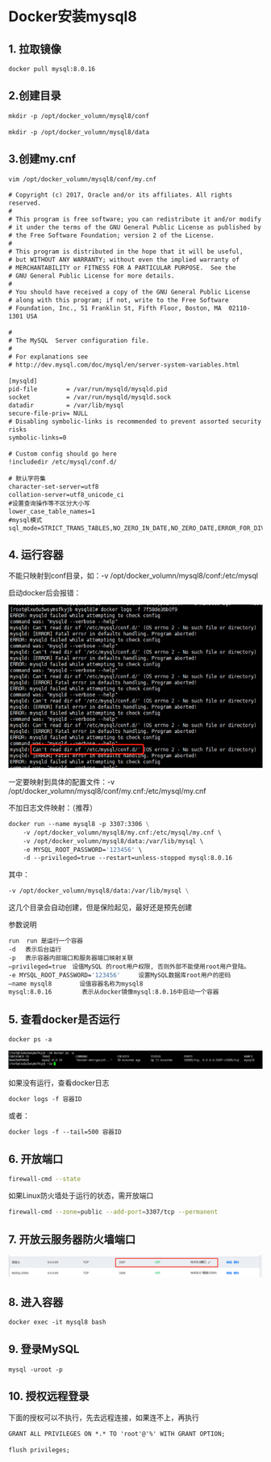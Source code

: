 # Docker安装mysql8

## 1. 拉取镜像

```shell
docker pull mysql:8.0.16
```



## 2.创建目录

```shell
mkdir -p /opt/docker_volumn/mysql8/conf

mkdir -p /opt/docker_volumn/mysql8/data
```



## 3.创建my.cnf

```sh
vim /opt/docker_volumn/mysql8/conf/my.cnf
```



```mysql
# Copyright (c) 2017, Oracle and/or its affiliates. All rights reserved.
#
# This program is free software; you can redistribute it and/or modify
# it under the terms of the GNU General Public License as published by
# the Free Software Foundation; version 2 of the License.
#
# This program is distributed in the hope that it will be useful,
# but WITHOUT ANY WARRANTY; without even the implied warranty of
# MERCHANTABILITY or FITNESS FOR A PARTICULAR PURPOSE.  See the
# GNU General Public License for more details.
#
# You should have received a copy of the GNU General Public License
# along with this program; if not, write to the Free Software
# Foundation, Inc., 51 Franklin St, Fifth Floor, Boston, MA  02110-1301 USA
 
#
# The MySQL  Server configuration file.
#
# For explanations see
# http://dev.mysql.com/doc/mysql/en/server-system-variables.html
 
[mysqld]
pid-file        = /var/run/mysqld/mysqld.pid
socket          = /var/run/mysqld/mysqld.sock
datadir         = /var/lib/mysql
secure-file-priv= NULL
# Disabling symbolic-links is recommended to prevent assorted security risks
symbolic-links=0
 
# Custom config should go here
!includedir /etc/mysql/conf.d/

# 默认字符集
character-set-server=utf8
collation-server=utf8_unicode_ci
#设置查询操作等不区分大小写
lower_case_table_names=1
#mysql模式
sql_mode=STRICT_TRANS_TABLES,NO_ZERO_IN_DATE,NO_ZERO_DATE,ERROR_FOR_DIVISION_BY_ZERO,NO_ENGINE_SUBSTITUTION
```

## 4. 运行容器

不能只映射到conf目录，如：-v /opt/docker_volumn/mysql8/conf:/etc/mysql

启动docker后会报错：

![](img/clipboard.png)

一定要映射到具体的配置文件：-v /opt/docker_volumn/mysql8/conf/my.cnf:/etc/mysql/my.cnf

不加日志文件映射：（推荐）

```dockerfile
docker run --name mysql8 -p 3307:3306 \
	-v /opt/docker_volumn/mysql8/my.cnf:/etc/mysql/my.cnf \    
	-v /opt/docker_volumn/mysql8/data:/var/lib/mysql \    
	-e MYSQL_ROOT_PASSWORD='123456' \    
	-d --privileged=true --restart=unless-stopped mysql:8.0.16
```



其中：

```dockerfile
-v /opt/docker_volumn/mysql8/data:/var/lib/mysql \
```

这几个目录会自动创建，但是保险起见，最好还是预先创建



参数说明

```dockerfile
run  run 是运行一个容器 
-d　 表示后台运行 
-p　 表示容器内部端口和服务器端口映射关联 
–privileged=true　设值MySQL 的root用户权限, 否则外部不能使用root用户登陆。 
-e MYSQL_ROOT_PASSWORD='123456'　　　设置MySQL数据库root用户的密码 
–name mysql8　　　　 设值容器名称为mysql8  
mysql:8.0.16　　     表示从docker镜像mysql:8.0.16中启动一个容器
```



## 5. 查看docker是否运行

```dockerfile
docker ps -a
```

![](img/clipboard2.png)

如果没有运行，查看docker日志

```dockerfile
docker logs -f 容器ID
```

或者：

```dockerfile
docker logs -f --tail=500 容器ID
```



## 6. 开放端口

```sh
firewall-cmd --state
```

如果Linux防火墙处于运行的状态，需开放端口

```sh
firewall-cmd --zone=public --add-port=3307/tcp --permanent
```



## 7. 开放云服务器防火墙端口

![](img/clipboard3.png)

## 8. 进入容器

```dockerfile
docker exec -it mysql8 bash
```



## 9. 登录MySQL

```mysql
mysql -uroot -p
```



## 10. 授权远程登录

下面的授权可以不执行，先去远程连接，如果连不上，再执行

```mysql
GRANT ALL PRIVILEGES ON *.* TO 'root'@'%' WITH GRANT OPTION; 

flush privileges;
```

